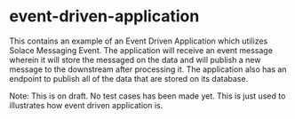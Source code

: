 # event-driven-application

This contains an example of an Event Driven Application which utilizes Solace Messaging Event. The application will receive an event message wherein it will store the messaged on the data and will publish a new message to the downstream after processing it. The application also has an endpoint to publish all of the data that are stored on its database.

Note: This is on draft. No test cases has been made yet. This is just used to illustrates how event driven application is.
